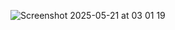 ![Screenshot 2025-05-21 at 03 01 19](https://github.com/user-attachments/assets/404524e6-db33-4d28-a4bf-7c04edf4bc06)
